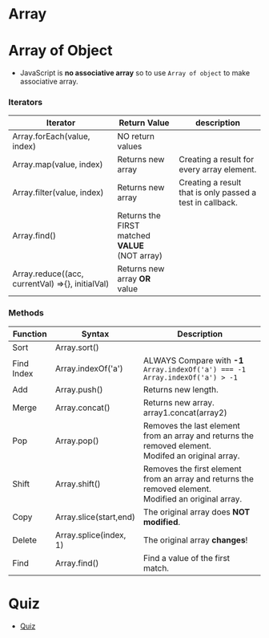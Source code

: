 # Array

# Array of Object

- JavaScript is **no associative array** so to use `Array of object` to make associative array.

### Iterators

| Iterator                                         | Return Value                                          | description                                               |
| ------------------------------------------------ | ----------------------------------------------------- | --------------------------------------------------------- |
| Array.forEach(value, index)                      | NO return values                                      |                                                           |
| Array.map(value, index)                          | Returns new array                                     | Creating a result for every array element.                |
| Array.filter(value, index)                       | Returns new array                                     | Creating a result that is only passed a test in callback. |
| Array.find()                                     | Returns the FIRST matched **VALUE** <br />(NOT array) |                                                           |
| Array.reduce((acc, currentVal) =>{}, initialVal) | Returns new array **OR** value                        |                                                           |

### Methods

| Function   | Syntax                 | Description                                                                                                 |
| ---------- | ---------------------- | ----------------------------------------------------------------------------------------------------------- |
| Sort       | Array.sort()           |                                                                                                             |
| Find Index | Array.indexOf('a')     | ALWAYS Compare with **-1**<br />`Array.indexOf('a') === -1` <br>`Array.indexOf('a') > -1`                   |
| Add        | Array.push()           | Returns new length.                                                                                         |
| Merge      | Array.concat()         | Returns new array.<br> array1.concat(array2)                                                                |
| Pop        | Array.pop()            | Removes the last element from an array and returns the removed element. <br /> Modifed an original array.   |
| Shift      | Array.shift()          | Removes the first element from an array and returns the removed element. <br /> Modified an original array. |
| Copy       | Array.slice(start,end) | The original array does **NOT modified**.                                                                   |
| Delete     | Array.splice(index, 1) | The original array **changes**!                                                                             |
| Find       | Array.find()           | Find a value of the first match.                                                                            |

# Quiz

- [Quiz](./Quiz/README.md)
